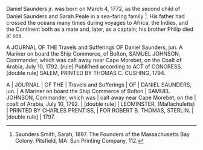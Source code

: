 Daniel Saunders jr. was born on March 4, 1772, as the second child of Daniel Saunders and Sarah Peale in a sea-faring family [^1]. His father had crossed the oceans many times during voyages to Africa, the Indies, and the Continent both as a mate and, later, as a captain; his brother Philip died at sea.

A JOURNAL OF THE Travels and Sufferings OF Daniel Saunders, jun. A Mariner on board the Ship Commerce, of Boſton, SAMUEL JOHNSON, Commander, which was caſt away near Cape Morebet, on the Coaſt of Arabia, July 10, 1792. [rule] Publiſhed according to ACT of CONGRESS. [double rule] SALEM, PRINTED BY THOMAS C. CUSHING, 1794.

A | JOURNAL | OF THE | Travels and Sufferings | OF | DANIEL SAUNDERS, jun. | A Mariner on board the Ship Commerce of Boſton | SAMUEL JOHNSON, Commander, which was | caſt away near Cape Morebet, on the | coaſt of Arabia, July 10, 1792. | [double rule] | LEOMINSTER, (Maſſachuſetts) | PRINTED BY CHARLES PRENTISS, | FOR ROBERT B. THOMAS, STERLIN. | [double rule] | 1797.


[^1]: Saunders Smith, Sarah, 1897. The Founders of the Massachusetts Bay Colony. Pitsfield, MA: Sun Printing Company, 112. 
